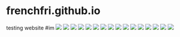 # frenchfri.github.io
testing website
#im
![](/logfern.jpg)
![](/roll.jpg)
![](/face.jpg)
![](/cover.jpg)
![](/cute.jpg)
![](/space.jpg)
![](/smol.jpg)
![](/yes.jpg)
![](/bath.jpg)
![](/chub_pug.jpg)
![](/chub_coon.jpg)
![](/fattt.jpg)
![](/phat.jpg)
![](/big.jpg)
![](/leaf.jpg)
![](/swim.jpg)
